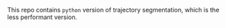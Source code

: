 This repo contains `python` version of trajectory segmentation, which is the less performant version. 
